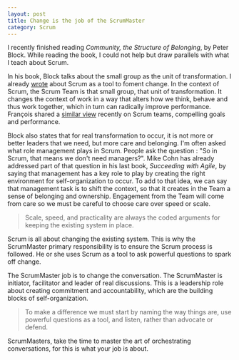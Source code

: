 ```yaml
---
layout: post
title: Change is the job of the ScrumMaster
category: Scrum
---
```


I recently finished reading _Community, the Structure of Belonging_, by Peter Block. While reading the book, I could not help but draw parallels with what I teach about Scrum.

In his book, Block talks about the small group as the unit of transformation. I already [wrote](/2010/06/07/scrum-is-not-about-project-management.html) about Scrum as a tool to foment change. In the context of Scrum, the Scrum Team is that small group, that unit of transformation. It changes the context of work in a way that alters how we think, behave and thus work together, which in turn can radically improve performance. François shared a [similar view](http://urbanturtle.com/blog/2010/06/14/sprints-and-compelling-goals/) recently on Scrum teams, compelling goals and performance.

Block also states that for real transformation to occur, it is not more or better leaders that we need, but more care and belonging. I'm often asked what role management plays in Scrum. People ask the question : "So in Scrum, that means we don't need managers?". Mike Cohn has already addressed part of that question in his last book, _Succeeding with Agile_, by saying that management has a key role to play by creating the right environment for self-organization to occur. To add to that idea, we can say that management task is to shift the context, so that it creates in the Team a sense of belonging and ownership. Engagement from the Team will come from care so we must be careful to choose care over speed or scale. 

> Scale, speed, and practicality are always the coded arguments for keeping the existing system in place.

Scrum is all about changing the existing system. This is why the ScrumMaster primary responsibility is to ensure the Scrum process is followed. He or she uses Scrum as a tool to ask powerful questions to spark off change.

The ScrumMaster job is to change the conversation. The ScrumMaster is initiator, facilitator and leader of real discussions. This is a leadership role about creating commitment and accountability, which are the building blocks of self-organization. 

> To make a difference we must start by naming the way things are, use powerful questions as a tool, and listen, rather than advocate or defend.

ScrumMasters, take the time to master the art of orchestrating conversations, for this is what your job is about.






